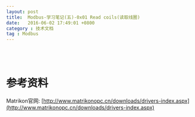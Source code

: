 ```yaml
---
layout: post
title:  Modbus-学习笔记(五)-0x01 Read coils(读取线圈)
date:   2016-06-02 17:49:01 +0800
category : 技术文档
tag : Modbus
---
```


<br>
<br>

参考资料
================================

Matrikon官网: [http://www.matrikonopc.cn/downloads/drivers-index.aspx](http://www.matrikonopc.cn/downloads/drivers-index.aspx)
